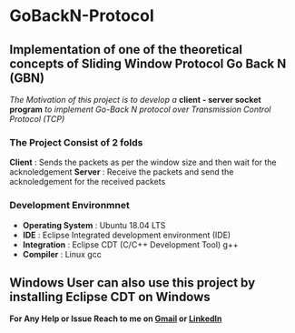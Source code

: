 # GoBackN-Protocol
## Implementation of one of the theoretical concepts of Sliding Window Protocol Go Back N (GBN)

*The Motivation of this project is to develop a* **client - server socket program** *to implement Go-Back N protocol over Transmission Control Protocol (TCP)*

### The Project Consist of 2 folds
**Client**
: Sends the packets as per the window size and then wait for the acknoledgement
**Server**
: Receive the packets and send the acknoledgement for the received packets

### Development Environmnet 
- **Operating System**  : Ubuntu 18.04 LTS
- **IDE**               : Eclipse Integrated development environment (IDE)
- **Integration**       : Eclipse CDT (C/C++ Development Tool) g++
- **Compiler**          : Linux gcc

## Windows User can also use this project by installing Eclipse CDT on Windows
**For Any Help or Issue Reach to me on [Gmail](mailto:prasunguchhait1997@gmail.com) or [LinkedIn](https://www.linkedin.com/in/iamprasunguchhait)**
